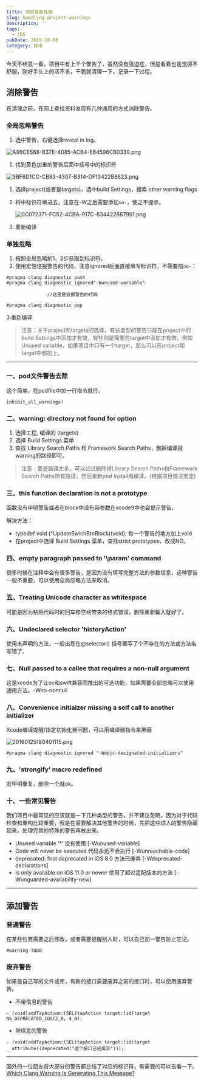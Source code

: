 ```yaml
---
title: 项目警告处理
slug: handling-project-warnings
description: ''
tags:
  - iOS
pubDate: 2019-10-08
category: 技术
---
```


今天不经意一看，项目中有上千个警告了，虽然没有强迫症，但是看着也是觉得不舒服，刚好手头上的活不多，干脆就清理一下，记录一下过程。


## 消除警告


在清理之前，在网上查找资料发现有几种通用的方式消除警告。


### 全局忽略警告

1. 选中警告，右键选择reveal in log。

![A99CE568-B37E-4085-ACB4-E84596CB0330.png](https://image.xcanoe.top/blog/23319268bc00c756e21b723c8b065ace.png)

1. 找到黄色加重的警告后面中括号中的标识符

![3BF6D1CC-CB83-4307-B314-DF13422B8623.png](https://image.xcanoe.top/blog/16705298bb38e2b05b323ee0e98c6e2e.png)

1. 选择project(或者是targets)，选中build Settings，搜索 other warning flags
2. 将中标识符填进去，注意在-W之后需要添加`no-`，使之不提示。

    ![0C072371-FC52-4CBA-917C-834422667991.png](https://image.xcanoe.top/blog/d8840ed8bdebc435229d52e582bc2719.png)

3. 重新编译

### 单独忽略

1. 按照全局忽略的1、2步获取到标识符。
2. 使用宏包住报警告的代码，注意ignored后面直接填写标识符，不需要加`no-`：

```plain text
#pragma clang diagnostic push
#pragma clang diagnostic ignored"-Wunused-variable"

               //这里是会报警告的代码

#pragma clang diagnostic pop
```


3.重新编译

> 注意：关于project和targets的选择，有些类型的警告只能在project中的build Settings中添加才有效，有些则是需要在target中添加才有效，例如Unused variable，如果项目中只有一个target，那么可以在project和target中都加上。

---


### 一、pod文件警告去除


这个简单，在podfile中加一行指令就行。


```plain text
inhibit_all_warnings!
```


### 二、warning: directory not found for option

1. 选择工程, 编译的 (targets)
2. 选择 Build Settings 菜单
3. 查找 Library Search Paths 和 Framework Search Paths，删掉编译报warning的路径即可。
> 注意：要是路径太多，可以试试删除掉Library Search Paths和Framework Search Paths所有路径，然后重新pod install再编译。(根据项目情况而定)

### 三、this function declaration is not a prototype


函数没有申明警告或者在block中没有带参数在xcode9中也会提示警告。


解决方法：

- typedef void (^UpdateSwichBtnBlock)(void); 每一个警告的地方加上void
- 在project中选择 Build Settings 菜单，查找strict prototypes，改成NO。

### 四、empty paragraph passed to '\param' command


很多时候在注释中会有很多警告，是因为没有填写完整方法的参数信息，这种警告一般不重要，可以使用全局忽略方法来取消。


### 五、Treating Unicode character as whitespace


可能是因为粘贴代码时的回车和空格带来的格式错误，删除重新输入就好了。


### 六、Undeclared selector 'historyAction'


使用未声明的方法，一般出现在@selector() 括号里写了个不存在的方法或方法名写错了。


### 七、Null passed to a callee that requires a non-null argument


这是xcode为了让oc和swift兼容而推出的可选功能，如果需要全部忽略可以使用通用方法。-Wno-nonnull


### 八、Convenience initialzer missing a self call to another initializer


Xcode编译提醒/指定初始化器问题，可以用编译器指令来屏蔽


![20160125180401115.png](https://image.xcanoe.top/blog/a4552697ab760c4fc0b13899cb2c3b1c.png)


```plain text
#pragma clang diagnostic ignored "-Wobjc-designated-initializers"
```


### 九、'strongify' macro redefined


宏申明重复，删除一个就ok。


### 十、一些常见警告


我们项目中最常见的应该就是一下几种类型的警告，并不建议忽略，因为对于代码检查和重构比较重要，我是在需要解决其他警告的时候，先把这些烦人的警告隐藏起来，处理完其他特殊的警告再放出来。

- Unused variable ‘*’ 没有使用 [-Wunused-variable]
- Code will never be executed 代码永远不会执行 [-Wunreachable-code]
- deprecated: first deprecated in iOS 8.0 方法已废弃 [-Wdeprecated-declarations]
- is only available on iOS 11.0 or newer 使用了超过适配版本的方法 [-Wunguarded-availability-new]

---


## 添加警告


### 普通警告


在某些位置需要之后修改，或者需要提醒别人时，可以自己加一警告防止忘记。


`#warning TODO`


### 废弃警告


如果是自己写的文件或库，有新的接口需要废弃之前的接口时，可以使用废弃警告。

- 不带信息的警告

 `- (void)addTapAction:(SEL)tapAction target:(id)target NS_DEPRECATED_IOS(2_0, 4_0);`

- 带信息的警告

 `- (void)addTapAction:(SEL)tapAction target:(id)target __attribute((deprecated("这个接口已经废弃")));`


---


国外的一位朋友将大部分的警告都总结了对应的标识符，有需要的可以去看一下。[Which Clang Warning Is Generating This Message?](http://fuckingclangwarnings.com/)
